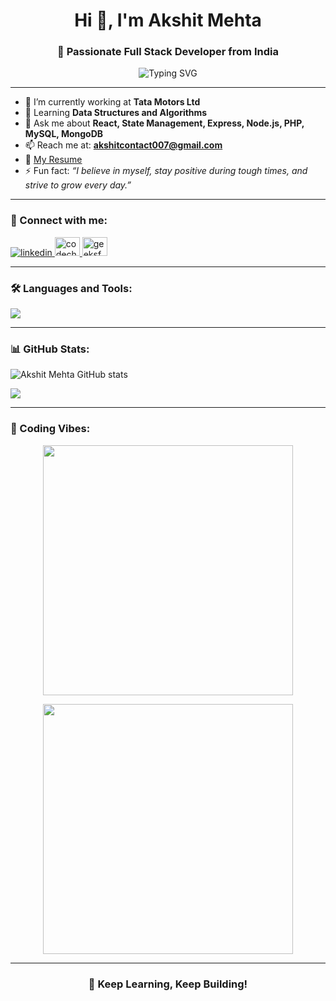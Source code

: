 <h1 align="center">Hi 👋, I'm Akshit Mehta</h1>
<h3 align="center">🚀 Passionate Full Stack Developer from India</h3>

<p align="center">
  <img src="https://readme-typing-svg.herokuapp.com?font=Fira+Code&weight=700&size=22&duration=3000&pause=1000&color=10B981&center=true&vCenter=true&width=450&lines=MERN+Stack+Developer;Open+Source+Contributor;Code.+Build.+Learn.+Repeat." alt="Typing SVG" />
</p>

---

- 🔭 I’m currently working at **Tata Motors Ltd**
- 🌱 Learning **Data Structures and Algorithms**
- 💬 Ask me about **React, State Management, Express, Node.js, PHP, MySQL, MongoDB**
- 📫 Reach me at: **akshitcontact007@gmail.com**
- 📄 [My Resume](https://drive.google.com/file/d/1Doy3j2qee0wDOF2-yGMeGPNvzLM1RTfo/view?usp=drive_link)
- ⚡ Fun fact: _“I believe in myself, stay positive during tough times, and strive to grow every day.”_

---

<h3 align="left">🔗 Connect with me:</h3>
<p align="left">
  <a href="https://www.linkedin.com/in/akshit-mehta-110a60257/" target="_blank">
    <img src="https://skillicons.dev/icons?i=linkedin" alt="linkedin" />
  </a>
  <a href="https://www.codechef.com/users/true_pool_37" target="_blank">
    <img src="https://cdn.jsdelivr.net/npm/simple-icons@3.1.0/icons/codechef.svg" alt="codechef" height="30" width="40" />
  </a>
  <a href="https://auth.geeksforgeeks.org/user/akshitmepnv0/" target="_blank">
    <img src="https://raw.githubusercontent.com/rahuldkjain/github-profile-readme-generator/master/src/images/icons/Social/geeks-for-geeks.svg" alt="geeksforgeeks" height="30" width="40" />
  </a>
</p>

---

<h3 align="left">🛠️ Languages and Tools:</h3>
<p align="left">
  <img src="https://skillicons.dev/icons?i=js,ts,react,nodejs,express,mongodb,mysql,php,python,cpp,c,html,css,tailwind,redux,docker,git,linux,firebase,vscode" />
</p>

---

<h3 align="left">📊 GitHub Stats:</h3>

<p align="left">
  <img src="https://github-readme-stats.vercel.app/api?username=akshitmehta2005&show_icons=true&theme=radical" alt="Akshit Mehta GitHub stats" />
</p>
<p align="left">
  <img src="https://github-readme-stats.vercel.app/api/top-langs/?username=akshitmehta2005&layout=compact&theme=radical" />
</p>

---

<h3 align="left">🎥 Coding Vibes:</h3>
<p align="center">
  <img src="https://media.giphy.com/media/qgQUggAC3Pfv687qPC/giphy.gif" width="400" />
</p>
<p align="center">
  <img src="https://media.giphy.com/media/ln7z2eWriiQAllfVcn/giphy.gif" width="400" />
</p>

---

<h3 align="center">🚀 Keep Learning, Keep Building!</h3>
